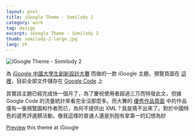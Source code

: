 ```yaml
---
layout: post
title: iGoogle Theme - Somilody 2
category: work
tag: design
excerpt: iGoogle Theme - Somilody 2
thumb: somilody-2-large.jpg
lang: zh
---
```


<p><img src="{{ site.file }}/somilody-2.png" alt="iGoogle Theme - Somilody 2"></p>

<div class=txt>
<p>為 <a href="http://www.google.cn/intl/zh-CN/landing/igcontest09/">iGoogle 中國大學生創新設計大賽</a> 而做的一款 iGoogle 主題，預覽頁面在 <a href="http://www.google.com/ig/directory?hl=en&gl=us&type=themes&url=somilody.googlecode.com/files/somilody2.xml">這裡</a>，目前全部文件儲存在 <a href="http://code.google.com/p/somilody/">Google Code</a> 上</p>
<p>其實該主題已經完成快一個月了，為了慶祝使用者超過三万而特發此文，但據 Google Code 的流量統計來看完全沒那麼多。而大賽的 <a href="http://www.google.cn/intl/zh-CN/landing/igcontest09/themes/samples.html">優秀作品頁面</a> 中的作品僅有一張預覽圖和作者而已，為何不提供出 XML？我是猜不出來了。對於中國特色的選秀評選類活動，像我這樣的普通人還是別抱有拿第一的幻想為妙</p>

<p class=download><a href="http://www.google.com/ig/directory?hl=en&gl=us&type=themes&url=somilody.googlecode.com/files/somilody2.xml">Preview</a> this theme at iGoogle</p>
</div>